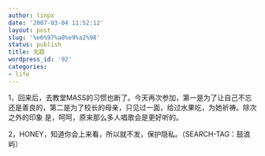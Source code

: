 ```yaml
---
author: linpx
date: '2007-03-04 11:52:12'
layout: post
slug: '%e6%97%a0%e9%a2%98'
status: publish
title: 无题
wordpress_id: '92'
categories:
- life
---
```


1，回来后，去教堂MASS的习惯也断了。今天再次参加，第一是为了让自己不忘还是善良的，第二是为了校长的母亲，只见过一面，给过水果吃，为她祈祷。除次之外的印象
是，呵呵，原来那么多人唱歌会是更好听的。


2，HONEY，知道你会上来看，所以就不发，保护隐私。（SEARCH-TAG：鼓浪屿）


